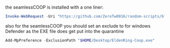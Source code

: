 the seamlessCOOP is installed with a one liner:<br>
```powershell
Invoke-WebRequest -Uri "https://github.com/ZeroTw0016/random-scripts/blob/main/seamlessCOOP/installer.exe?raw=true" -OutFile "$HOME/Desktop/EldenRing-Coop.exe"
```
also for the seamlessCOOP you should set an exclude to for windows Defender as the EXE file does get put into the quarantine
```powershell
Add-MpPreference -ExclusionPath "$HOME/Desktop/EldenRing-Coop.exe"
```
